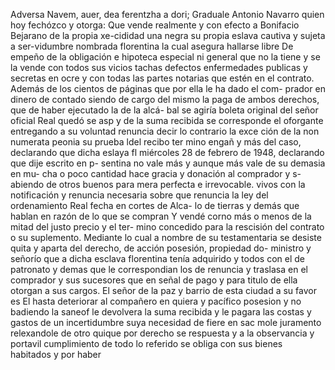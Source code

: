 Adversa Navem, auer, dea ferentzha a dori; Graduale
Antonio Navarro quien hoy fechózco y otorga: Que vende realmente y con efecto a Bonifacio Bejarano de la propia xe-cididad una negra su propia eslava cautiva y sujeta a ser-vidumbre nombrada florentina la cual asegura hallarse libre
De empeño de la obligación e hipoteca especial ni general que no la tiene y se la vende con todos sus vicios tachas defectos enfermedades publicas y secretas en ocre y con todas las partes notarias que estén en el contrato.
Además de los cientos de páginas que por ella le ha dado el com- prador en dinero de contado siendo de cargo del mismo la paga de ambos derechos, que de haber ejecutado la de la alcá- bal se agiría boleta original del señor oficial Real quedó
se asp
y de la suma recibida se corresponde el oforgante
entregando a su voluntad renuncia decir lo contrario la exce
ción de la non numerata peonia su prueba ldel recibo ter
mino engañ y más del caso, declarando que dicha eslaya fl
miércoles 28 de febrero de 1948, declarando que dije escrito en p- sentina no vale más y aunque más vale de su demasia en mu- cha o poco cantidad hace gracia y donación al comprador y s- abiendo de otros buenos para mera perfecta e irrevocable.
vivos con la notificación y renuncia necesaria sobre que renuncia la ley del ordenamiento Real fecha en cortes de Alca- lo de tierras y demás que hablan en razón de lo que se compran
Y vendé corno más o menos de la mitad del justo precio y el ter- mino concedido para la rescisión del contrato o su suplemento. Mediante lo cual a nombre de su testamentaria se desiste quita y aparta del derecho, de acción posesión, propiedad do-
ministro y señorío que a dicha esclava florentina tenía adquirido y todos con el de patronato y demas que le correspondian los de renuncia y traslasa en el comprador y sus sucesores que en señal de pago y para titulo de ella otorgan a sus cargos.
El señor de la paz y barrio de esta ciudad a su favor es
El hasta deteriorar al compañero en quiera y pacífico posesion y no badiendo la saneof le devolvera la suma recibida y le pagara las costas y gastos de un incertidumbre suya necesidad de fiere en sac mole juramento relexandole de otro quique por
derecho se respuesta y a la observancia y portavil cumplimiento
de todo lo referido se obliga con sus bienes habitados y por haber